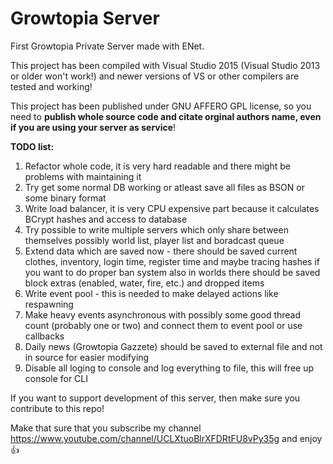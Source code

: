 # Growtopia Server
First Growtopia Private Server made with ENet.

This project has been compiled with Visual Studio 2015 (Visual Studio 2013 or older won't work!) and newer versions of VS or other compilers are tested and working!

This project has been published under GNU AFFERO GPL license, so you need to **publish whole source code and citate orginal authors name, even if you are using your server as service**!

**TODO list:**
1. Refactor whole code, it is very hard readable and there might be problems with maintaining it
2. Try get some normal DB working or atleast save all files as BSON or some binary format
3. Write load balancer, it is very CPU expensive part because it calculates BCrypt hashes and access to database
4. Try possible to write multiple servers which only share between themselves possibly world list, player list and boradcast queue
5. Extend data which are saved now - there should be saved current clothes, inventory, login time, register time and maybe tracing hashes if you want to do proper ban system also in worlds there should be saved block extras (enabled, water, fire, etc.) and dropped items
6. Write event pool - this is needed to make delayed actions like respawning
7. Make heavy events asynchronous with possibly some good thread count (probably one or two) and connect them to event pool or use callbacks
8. Daily news (Growtopia Gazzete) should be saved to external file and not in source for easier modifying
9. Disable all loging to console and log everything to file, this will free up console for CLI

If you want to support development of this server, then make sure you contribute to this repo!

Make that sure that you subscribe my channel https://www.youtube.com/channel/UCLXtuoBlrXFDRtFU8vPy35g and enjoy :+1:
